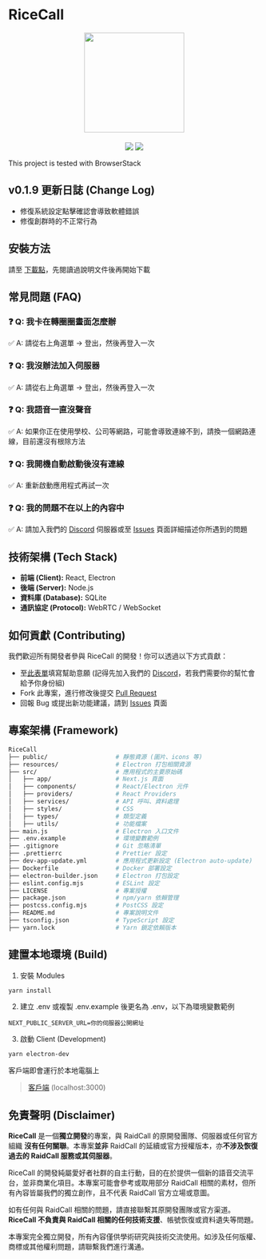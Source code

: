 # RiceCall

<div align="center">
  <img src="https://github.com/user-attachments/assets/74f23cae-f3aa-4deb-bbd1-72290d9193f3" width="200px" align="center">
  <div height="20px">　</div>
  <div>
    <img src="https://img.shields.io/badge/Join-Discord-blue?logo=discord&link=https%3A%2F%2Fdiscord.gg%2FadCWzv6wwS"/>
    <img src="https://img.shields.io/badge/Latest-v0.1.9-green"/>
  </div>
</div>

This project is tested with BrowserStack

## v0.1.9 更新日誌 (Change Log)

- 修復系統設定點擊確認會導致軟體錯誤
- 修復創群時的不正常行為

## 安裝方法

請至 [下載點](https://github.com/NerdyHomeReOpen/RiceCall/releases/latest)，先閱讀過說明文件後再開始下載

## 常見問題 (FAQ)

### :question: Q: 我卡在轉圈圈畫面怎麼辦

:white_check_mark: A: 請從右上角選單 -> 登出，然後再登入一次

### :question: Q: 我沒辦法加入伺服器

:white_check_mark: A: 請從右上角選單 -> 登出，然後再登入一次

### :question: Q: 我語音一直沒聲音

:white_check_mark: A: 如果你正在使用學校、公司等網路，可能會導致連線不到，請換一個網路連線，目前還沒有根除方法

### :question: Q: 我開機自動啟動後沒有連線

:white_check_mark: A: 重新啟動應用程式再試一次

### :question: Q: 我的問題不在以上的內容中

:white_check_mark: A: 請加入我們的 [Discord](https://discord.gg/adCWzv6wwS) 伺服器或至 [Issues](https://github.com/NerdyHomeReOpen/RiceCall/issues) 頁面詳細描述你所遇到的問題

## 技術架構 (Tech Stack)

- **前端 (Client):** React, Electron
- **後端 (Server):** Node.js
- **資料庫 (Database):** SQLite
- **通訊協定 (Protocol):** WebRTC / WebSocket

## 如何貢獻 (Contributing)

我們歡迎所有開發者參與 RiceCall 的開發！你可以透過以下方式貢獻：

- 至[此表單](https://forms.gle/ZowwAS22dGpKkGcZ8)填寫幫助意願 (記得先加入我們的 [Discord](https://discord.gg/adCWzv6wwS)，若我們需要你的幫忙會給予你身份組)
- Fork 此專案，進行修改後提交 [Pull Request](https://github.com/NerdyHomeReOpen/RiceCall/pulls)
- 回報 Bug 或提出新功能建議，請到 [Issues](https://github.com/NerdyHomeReOpen/RiceCall/issues) 頁面

## 專案架構 (Framework)

```bash
RiceCall
├── public/                   # 靜態資源 (圖片、icons 等)
├── resources/                # Electron 打包相關資源
├── src/                      # 應用程式的主要原始碼
│   ├── app/                  # Next.js 頁面
│   ├── components/           # React/Electron 元件
│   ├── providers/            # React Providers
│   ├── services/             # API 呼叫、資料處理
│   ├── styles/               # CSS
│   ├── types/                # 類型定義
│   ├── utils/                # 功能檔案
├── main.js                   # Electron 入口文件
├── .env.example              # 環境變數範例
├── .gitignore                # Git 忽略清單
├── .prettierrc               # Prettier 設定
├── dev-app-update.yml        # 應用程式更新設定 (Electron auto-update)
├── Dockerfile                # Docker 部署設定
├── electron-builder.json     # Electron 打包設定
├── eslint.config.mjs         # ESLint 設定
├── LICENSE                   # 專案授權
├── package.json              # npm/yarn 依賴管理
├── postcss.config.mjs        # PostCSS 設定
├── README.md                 # 專案說明文件
├── tsconfig.json             # TypeScript 設定
├── yarn.lock                 # Yarn 鎖定依賴版本
```

## 建置本地環境 (Build)

1. 安裝 Modules

```bash
yarn install
```

2. 建立 .env 或複製 .env.example 後更名為 .env，以下為環境變數範例

```env
NEXT_PUBLIC_SERVER_URL=你的伺服器公開網址
```

3. 啟動 Client (Development)

```bash
yarn electron-dev
```

客戶端即會運行於本地電腦上

> [客戶端](localhost:3000) (localhost:3000)

## 免責聲明 (Disclaimer)

**RiceCall** 是一個**獨立開發**的專案，與 RaidCall 的原開發團隊、伺服器或任何官方組織 **沒有任何關聯**。本專案**並非** RaidCall 的延續或官方授權版本，亦**不涉及恢復過去的 RaidCall 服務或其伺服器**。

RiceCall 的開發純屬愛好者社群的自主行動，目的在於提供一個新的語音交流平台，並非商業化項目。本專案可能會參考或取用部分 RaidCall 相關的素材，但所有內容皆屬我們的獨立創作，且不代表 RaidCall 官方立場或意圖。

如有任何與 RaidCall 相關的問題，請直接聯繫其原開發團隊或官方渠道。**RiceCall 不負責與 RaidCall 相關的任何技術支援**、帳號恢復或資料遺失等問題。

本專案完全獨立開發，所有內容僅供學術研究與技術交流使用。如涉及任何版權、商標或其他權利問題，請聯繫我們進行溝通。
